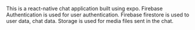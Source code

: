 This is a react-native chat application built using expo. 
Firebase Authentication is used for user authentication. 
Firebase firestore is used to user data, chat data. 
Storage is used for media files sent in the chat.
